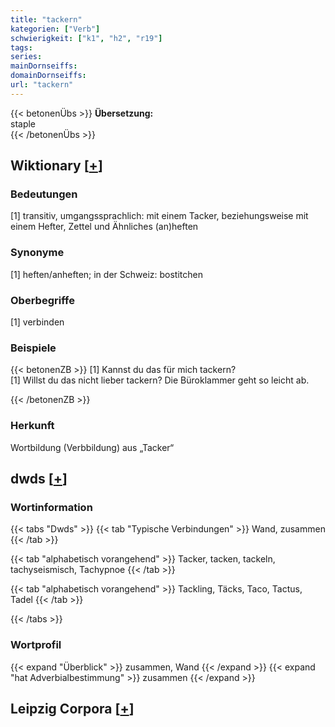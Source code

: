 ```yaml
---
title: "tackern"
kategorien: ["Verb"]
schwierigkeit: ["k1", "h2", "r19"]
tags:
series:
mainDornseiffs:
domainDornseiffs:
url: "tackern"
---
```


{{< betonenÜbs >}}
**Übersetzung:**  
staple  
{{< /betonenÜbs >}}

## Wiktionary [[+](https://de.wiktionary.org/wiki/tackern)]

### Bedeutungen
[1] transitiv, umgangssprachlich: mit einem Tacker, beziehungsweise mit einem Hefter, Zettel und Ähnliches (an)heften  

### Synonyme
[1] heften/anheften; in der Schweiz: bostitchen  

### Oberbegriffe
[1] verbinden  

### Beispiele
{{< betonenZB >}}
[1] Kannst du das für mich tackern?  
[1] Willst du das nicht lieber tackern? Die Büroklammer geht so leicht ab.  

{{< /betonenZB >}}
### Herkunft
Wortbildung (Verbbildung) aus „Tacker“  



## dwds [[+](https://www.dwds.de/wb/tackern)]

### Wortinformation
{{< tabs "Dwds" >}}
{{< tab "Typische Verbindungen" >}}
Wand, zusammen
{{< /tab >}}

{{< tab "alphabetisch vorangehend" >}}
Tacker, tacken, tackeln, tachyseismisch, Tachypnoe
{{< /tab >}}

{{< tab "alphabetisch vorangehend" >}}
Tackling, Täcks, Taco, Tactus, Tadel
{{< /tab >}}

{{< /tabs >}}

### Wortprofil
{{< expand "Überblick" >}} zusammen, Wand {{< /expand >}}
{{< expand "hat Adverbialbestimmung" >}} zusammen {{< /expand >}}

## Leipzig Corpora [[+](https://corpora.uni-leipzig.de/en/res?word=tackern&corpusId=deu_newscrawl-public_2018)]

